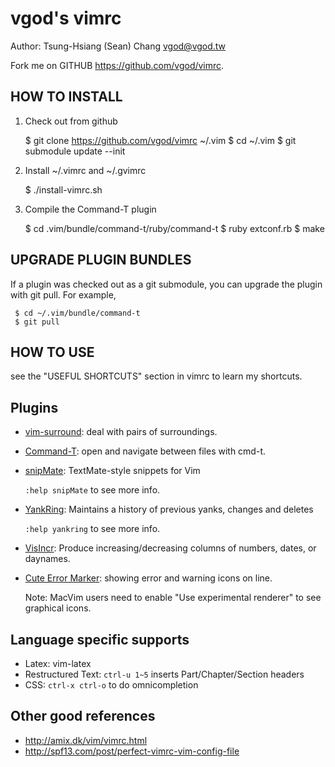 vgod's vimrc
============
Author: Tsung-Hsiang (Sean) Chang <vgod@vgod.tw>

Fork me on GITHUB  https://github.com/vgod/vimrc.

HOW TO INSTALL
--------------

1. Check out from github

      $ git clone https://github.com/vgod/vimrc ~/.vim
      $ cd ~/.vim
      $ git submodule update --init

2. Install ~/.vimrc and ~/.gvimrc

      $ ./install-vimrc.sh

3. Compile the Command-T plugin

      $ cd .vim/bundle/command-t/ruby/command-t
      $ ruby extconf.rb
      $ make
  
UPGRADE PLUGIN BUNDLES
----------------------

If a plugin was checked out as a git submodule, you can upgrade the plugin
with git pull. For example, 

     $ cd ~/.vim/bundle/command-t
     $ git pull

HOW TO USE
----------

see the "USEFUL SHORTCUTS" section in vimrc to learn my shortcuts.

Plugins
-------

* [vim-surround](https://github.com/tpope/vim-surround/blob/master/doc/surround.txt): deal with pairs of surroundings.
   

* [Command-T](https://github.com/wincent/Command-T): open and navigate between files with cmd-t.
  
* [snipMate](http://www.vim.org/scripts/script.php?script_id=2540): TextMate-style snippets for Vim

  `:help snipMate` to see more info.

* [YankRing](http://www.vim.org/scripts/script.php?script_id=1234): Maintains a history of previous yanks, changes and deletes 
  
  `:help yankring` to see more info.

* [VisIncr](http://www.vim.org/scripts/script.php?script_id=670): Produce increasing/decreasing columns of numbers, dates, or daynames.
  
  
* [Cute Error Marker](http://www.vim.org/scripts/script.php?script_id=2653): showing error and warning icons on line.
  
   Note: MacVim users need to enable "Use experimental renderer" to see
   graphical icons.


Language specific supports
--------------------------

* Latex: vim-latex
* Restructured Text: `ctrl-u 1~5` inserts Part/Chapter/Section headers
* CSS: `ctrl-x ctrl-o` to do omnicompletion 

Other good references
---------------------

* http://amix.dk/vim/vimrc.html
* http://spf13.com/post/perfect-vimrc-vim-config-file
